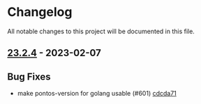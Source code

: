 # Changelog

All notable changes to this project will be documented in this file.

## [23.2.4] - 2023-02-07

## Bug Fixes
* make pontos-version for golang usable (#601) [cdcda71](https://github.com/greenbone/pontos/commit/cdcda71)

[23.2.4]: https://github.com/greenbone/pontos/compare/v23.2.3...23.2.4